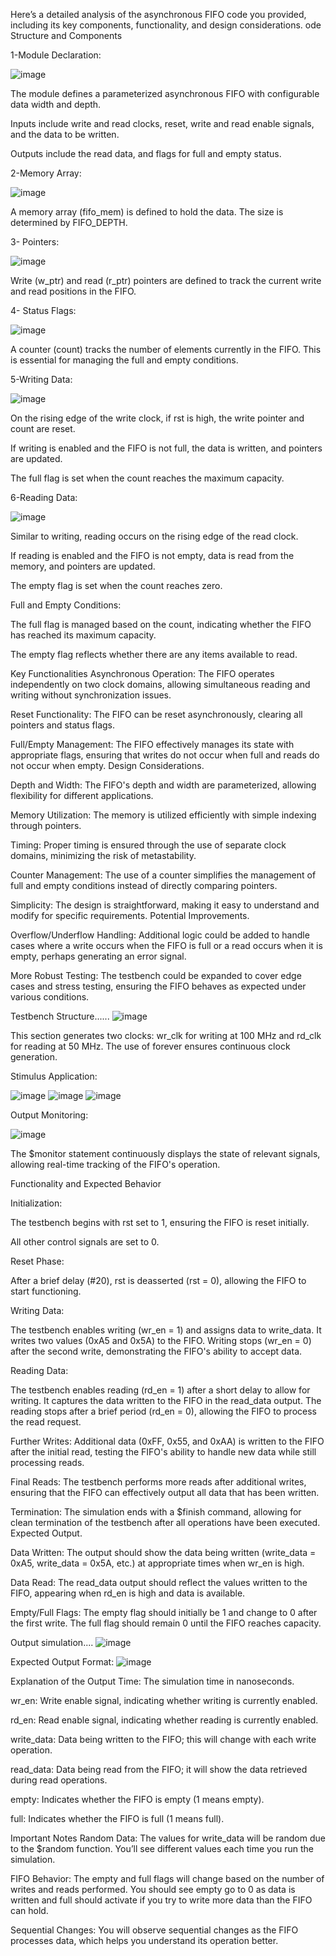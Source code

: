 Here’s a detailed analysis of the asynchronous FIFO code you provided, including its key components, functionality, and design considerations.
ode Structure and Components

1-Module Declaration:

![image](https://github.com/user-attachments/assets/1eae06f3-888b-4bc2-b9fd-527662aac1e5)

The module defines a parameterized asynchronous FIFO with configurable data width and depth.

Inputs include write and read clocks, reset, write and read enable signals, and the data to be written.

Outputs include the read data, and flags for full and empty status.

2-Memory Array:

![image](https://github.com/user-attachments/assets/1ff662bf-3afc-412e-846f-890c668ec6de)


A memory array (fifo_mem) is defined to hold the data. The size is determined by FIFO_DEPTH.

3- Pointers:

![image](https://github.com/user-attachments/assets/7063c7f5-ee29-4945-bca5-79af740eaa05)

Write (w_ptr) and read (r_ptr) pointers are defined to track the current write and read positions in the FIFO.

4- Status Flags:

![image](https://github.com/user-attachments/assets/8ec199ac-8be2-434d-8886-99bd5b30b330)


A counter (count) tracks the number of elements currently in the FIFO. This is essential for managing the full and empty conditions.


5-Writing Data:

![image](https://github.com/user-attachments/assets/ba8f60ba-9c1c-4b58-8385-4b7bc9eb6267)

On the rising edge of the write clock, if rst is high, the write pointer and count are reset.

If writing is enabled and the FIFO is not full, the data is written, and pointers are updated.

The full flag is set when the count reaches the maximum capacity.

6-Reading Data:

![image](https://github.com/user-attachments/assets/d710b883-9387-45a8-b07b-7814346b8352)

Similar to writing, reading occurs on the rising edge of the read clock.

If reading is enabled and the FIFO is not empty, data is read from the memory, and pointers are updated.

The empty flag is set when the count reaches zero.


Full and Empty Conditions:

The full flag is managed based on the count, indicating whether the FIFO has reached its maximum capacity.

The empty flag reflects whether there are any items available to read.

Key Functionalities
Asynchronous Operation: The FIFO operates independently on two clock domains, allowing simultaneous reading and writing without synchronization issues.

Reset Functionality: The FIFO can be reset asynchronously, clearing all pointers and status flags.

Full/Empty Management: The FIFO effectively manages its state with appropriate flags, ensuring that writes do not occur when full and reads do not occur when empty.
Design Considerations.

Depth and Width: The FIFO's depth and width are parameterized, allowing flexibility for different applications.

Memory Utilization: The memory is utilized efficiently with simple indexing through pointers.

Timing: Proper timing is ensured through the use of separate clock domains, minimizing the risk of metastability.

Counter Management: The use of a counter simplifies the management of full and empty conditions instead of directly comparing pointers.

Simplicity: The design is straightforward, making it easy to understand and modify for specific requirements.
Potential Improvements.

Overflow/Underflow Handling: Additional logic could be added to handle cases where a write occurs when the FIFO is full or a read occurs when it is empty, 
                             perhaps generating an error signal.
                             
More Robust Testing: The testbench could be expanded to cover edge cases and stress testing, ensuring the FIFO behaves as expected under various conditions.





Testbench Structure......
![image](https://github.com/user-attachments/assets/3dc8d571-3780-4496-8467-620aaab19d5f)

This section generates two clocks: wr_clk for writing at 100 MHz and rd_clk for reading at 50 MHz.
The use of forever ensures continuous clock generation.

Stimulus Application:

![image](https://github.com/user-attachments/assets/185d0e2d-5bac-445b-90a6-f942cc5df6c1)
![image](https://github.com/user-attachments/assets/f05c51ac-c515-4d2d-af45-1ab40a680171)
![image](https://github.com/user-attachments/assets/422eff0e-e62b-46a2-b4f0-7b57ad7dd092)




  
Output Monitoring:

![image](https://github.com/user-attachments/assets/a04bc847-4b1e-4816-9d72-2f0f968a3a7b)

The $monitor statement continuously displays the state of relevant signals, allowing real-time tracking of the FIFO's operation.

Functionality and Expected Behavior


Initialization:

The testbench begins with rst set to 1, ensuring the FIFO is reset initially.

All other control signals are set to 0.

Reset Phase:

After a brief delay (#20), rst is deasserted (rst = 0), allowing the FIFO to start functioning.

Writing Data:

The testbench enables writing (wr_en = 1) and assigns data to write_data.
It writes two values (0xA5 and 0x5A) to the FIFO.
Writing stops (wr_en = 0) after the second write, demonstrating the FIFO's ability to accept data.


Reading Data:

The testbench enables reading (rd_en = 1) after a short delay to allow for writing.
It captures the data written to the FIFO in the read_data output.
The reading stops after a brief period (rd_en = 0), allowing the FIFO to process the read request.


Further Writes:
Additional data (0xFF, 0x55, and 0xAA) is written to the FIFO after the initial read, testing the FIFO's ability to handle new data while still processing reads.


Final Reads:
The testbench performs more reads after additional writes, ensuring that the FIFO can effectively output all data that has been written.

Termination:
The simulation ends with a $finish command, allowing for clean termination of the testbench after all operations have been executed.
Expected Output.


Data Written:
The output should show the data being written (write_data = 0xA5, write_data = 0x5A, etc.) at appropriate times when wr_en is high.


Data Read:
The read_data output should reflect the values written to the FIFO, appearing when rd_en is high and data is available.


Empty/Full Flags:
The empty flag should initially be 1 and change to 0 after the first write.
The full flag should remain 0 until the FIFO reaches capacity.


Output simulation....
![image](https://github.com/user-attachments/assets/d01b2ce7-bd0e-4454-97bd-fa68e4a9f846)

Expected Output Format:
![image](https://github.com/user-attachments/assets/27734b49-087f-4f5d-95d8-c216f8b5c655)


Explanation of the Output
Time: The simulation time in nanoseconds.

wr_en: Write enable signal, indicating whether writing is currently enabled.

rd_en: Read enable signal, indicating whether reading is currently enabled.

write_data: Data being written to the FIFO; this will change with each write operation.

read_data: Data being read from the FIFO; it will show the data retrieved during read operations.

empty: Indicates whether the FIFO is empty (1 means empty).

full: Indicates whether the FIFO is full (1 means full).

Important Notes
Random Data: The values for write_data will be random due to the $random function. You’ll see different values each time you run the simulation.

FIFO Behavior: The empty and full flags will change based on the number of writes and reads performed. You should see empty go to 0 as data is written and full should activate if you try to write more data than the FIFO can hold.

Sequential Changes: You will observe sequential changes as the FIFO processes data, which helps you understand its operation better.


